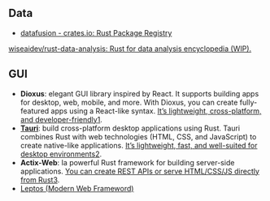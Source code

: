 
## Data

- [datafusion - crates.io: Rust Package Registry](https://crates.io/crates/datafusion) 

[wiseaidev/rust-data-analysis: Rust for data analysis encyclopedia (WIP).](https://github.com/wiseaidev/rust-data-analysis)

## GUI

- **Dioxus**: elegant GUI library inspired by React. It supports building apps for desktop, web, mobile, and more. With Dioxus, you can create fully-featured apps using a React-like syntax. [It’s lightweight, cross-platform, and developer-friendly](https://dioxuslabs.com/)[1](https://dioxuslabs.com/).
- **[Tauri](./rust-tauri.md)**: build cross-platform desktop applications using Rust. Tauri combines Rust with web technologies (HTML, CSS, and JavaScript) to create native-like applications. [It’s lightweight, fast, and well-suited for desktop environments](https://www.twilio.com/blog/build-a-cross-platform-desktop-application-with-rust-using-tauri)[2](https://www.twilio.com/blog/build-a-cross-platform-desktop-application-with-rust-using-tauri).
- **Actix-Web**: Ia powerful Rust framework for building server-side applications. [You can create REST APIs or serve HTML/CSS/JS directly from Rust](https://dev.to/krowemoh/a-web-app-in-rust-01-getting-started-572a)[3](https://dev.to/krowemoh/a-web-app-in-rust-01-getting-started-572a).
- [Leptos (Modern Web Frameword)](https://leptos.dev/)


